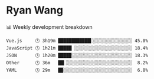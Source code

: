 # Ryan Wang

 <!-- waka-box start -->
📊 Weekly development breakdown
```text
Vue.js     🕓 3h19m ████████████▌░░░░░░░░░░░░░░░ 45.0%
JavaScript 🕓 1h21m █████▏░░░░░░░░░░░░░░░░░░░░░░ 18.4%
JSON       🕓 1h20m █████░░░░░░░░░░░░░░░░░░░░░░░ 18.3%
Other      🕓 36m   ██▎░░░░░░░░░░░░░░░░░░░░░░░░░  8.2%
YAML       🕓 29m   █▉░░░░░░░░░░░░░░░░░░░░░░░░░░  6.8%
```
<!-- Powered by https://github.com/YouEclipse/waka-box-go . -->
<!-- waka-box end -->